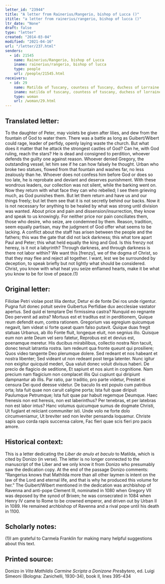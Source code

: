 ```yaml
---
letter_id: "23944"
title: "A letter from Rainerius/Rangerio, bishop of Lucca ()"
ititle: "a letter from rainerius/rangerio, bishop of lucca ()"
ltr_date: "None"
draft: false
type: "letter"
created: "2014-03-04"
modified: "2021-04-16"
url: "/letter/237.html"
senders:
  - id: 21545
    name: Rainerius/Rangerio, bishop of Lucca
    iname: rainerius/rangerio, bishop of lucca
    type: people
    url: /people/21545.html
receivers:
  - id: 29
    name: Matilda of Tuscany, countess of Tuscany, duchess of Lorraine
    iname: matilda of tuscany, countess of tuscany, duchess of lorraine
    type: woman
    url: /woman/29.html
---
```

<h2> Translated letter:</h2>To the daughter of Peter, may violets be given after lilies,
and dew from the fountain of God to water them.
There was a battle as long as Guibert/Wibert could rage,
leader of perfidy, openly laying waste the church.
But what does it matter that he attack the strongest castles of God?
Can he, with God ruling, reach the stars?
He is dead and consigned to perdition,
whoever defends the guilty one against reason.
Whoever denied Gregory, the outstanding vessel,
let him see if he can how falsely he thought.
Urban who broke two statues, flowed
from that fountain and washes far, no less zealously than he.
Whoever does not confess him before God or does so too late,
he is reprobate and deviant and deserves punishment.
With these wondrous leaders, our collection
was not silent, while the barking went on.
Now they return with what face they can who rebelled;
I see them grieving much, as God punishes them.
But let them return and have us and our things freely;
but let them see that it is not secretly behind our backs.
Now it is not necessary for anything to be healed
by what was strong until division was wanted.
About price and pain and dissension/insurrection,
they know and speak to us knowingly.
For neither price nor pain conciliates them,
those who desire, who seize, are condemned by them.
Reason, tradition, seem equally partisan,
may the judgment of God offer what seems to be lacking.
A conflict about the staff has arisen between the people and the fathers;
this was the gate that did not lack darkness;
this what tore apart Paul and Peter;
this what held equally the king and God.
Is this frenzy not heresy, is it not a labyrinth?
Through darkness, and through darkness is there not labor within?
We want this [frenzy], we of the dogma of Christ,
so that they may flee and reject all together.
I want, lest we be surrounded by deception,
to speak briefly but not lightly what should be considered.
Christ, you know with what heat you seize enflamed hearts,
make it be what you know to be for love of peace.(1)
<h2 class="mt-4"> Original letter:</h2>Filiolae Petri violae post lilia dentur,
Detur ei de fonte Dei ros unde rigentur.
Pugna fuit donec potuit sevire Guibertus
Perfidiae dux aecclesiae vastator apertus.
Sed quid ei temptare Dei firmissima castra?
Nunquid eo regnante Deo pervenit ad astra?
Mortuus est et traditus est in perditionem,
Quique reum defendit eum, contra rationem.
Gregorium vas egregium quicumque negavit,
Iam videat si forte queat quam falso putavit.
Quique duas fregit statuas Urbanus, ab illo
Fonte fluit, longeque eluit, non segnius illo.
Quisque eum non ante Deum vel sero fatetur,
Reprobus est et devius est, poenamque meretur.
His ducibus mirabilibus, collectio nostra
Non tacuit, donec tenuit latrantia rostra.
Iam redeunt qua fronte queunt qui prosiliere;
Quos video tangente Deo plerumque dolere.
Sed redeant et nos habeant et nostra libenter;
Sed videant ut non redeant post terga latenter.
Nunc igitur non exigitur quicquid mederi,
Qua valuit donec voluit divisus haberi.
De precio de flagicio de seditione,
Et sapiunt et nos aiunt in cognitione.
Nam precium nam flagicium non complacet illis
Qui cupiunt qui diripiunt dampnantur ab illis.
Par ratio, par traditio, pro parte videtur,
Prestet ei censura Dei quod deesse videtur.
De baculo lis est populo cum patribus orta;
Ista fuit quae non caruit caligine porta;
Ista fuit quae diripuit Paulumque Petrumque;
Ista fuit quae par habuit regemque Deumque.
Haec frenesis non est heresis, non est laberinthus?
Per tenebras, et per latebras non est labor intus?
Hanc volumus quicumque sumus de dogmate Christi,
Ut fugiant et reiiciant communiter isti.
Unde volo ne forte dolo circumveniamur,
Ut breviter sed non leviter pensanda loquamur.
Christe sapis quo corda rapis succensa calore,
Fac fieri quae scis fieri pro pacis amore.
<h2 class="mt-4"> Historical context:</h2><p>This is a letter dedicating the <em>Liber de anulo et baculo</em> to Matilda, which is cited by Donizo (in verse). The letter is no longer connected to the manuscript of the Liber and we only know it from Donizo who presumably saw the dedication copy. At the end of the passage Donizo comments: “Rangerius knows that Mathilda more than all other laymen is intent on the law of the Lord and eternal life, and that is why he produced this volume for her.” The Guibert/Wibert mentioned in the dedication was archbishop of Ravenna and anti-pope Clement III, nominated in 1080 when Gregory VII was deposed by the synod of Brixen; he was consecrated in 1084 when Henry IV came to Rome to be crowned emperor, and driven out by Urban II in 1089. He remained archbishop of Ravenna and a rival pope until his death in 1100.</p><h2 class="mt-4"> Scholarly notes:</h2>(1)I am grateful to Carmela Franklin for making many helpful suggestions about this text.
<h2 class="mt-4"> Printed source:</h2><p>Donizo in <em>Vita Mathildis Carmine Scripta a Donizone Presbytero</em>, ed. Luigi Simeoni (Bologna: Zanichelli, 1930-34), book II, lines 395-434</p>